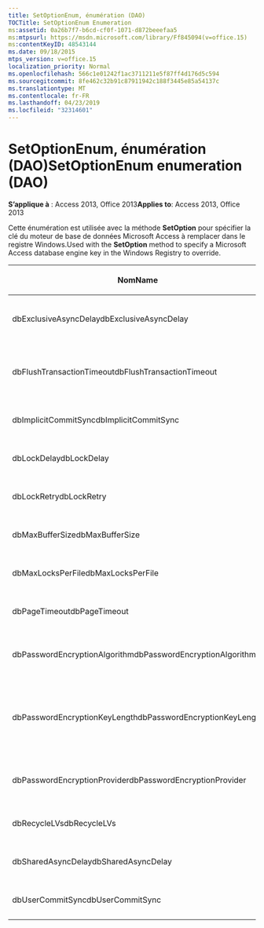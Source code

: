 ```yaml
---
title: SetOptionEnum, énumération (DAO)
TOCTitle: SetOptionEnum Enumeration
ms:assetid: 0a26b7f7-b6cd-cf0f-1071-d872beeefaa5
ms:mtpsurl: https://msdn.microsoft.com/library/Ff845094(v=office.15)
ms:contentKeyID: 48543144
ms.date: 09/18/2015
mtps_version: v=office.15
localization_priority: Normal
ms.openlocfilehash: 566c1e01242f1ac3711211e5f87ff4d176d5c594
ms.sourcegitcommit: 8fe462c32b91c87911942c188f3445e85a54137c
ms.translationtype: MT
ms.contentlocale: fr-FR
ms.lasthandoff: 04/23/2019
ms.locfileid: "32314601"
---
```

# <a name="setoptionenum-enumeration-dao"></a><span data-ttu-id="e2f56-102">SetOptionEnum, énumération (DAO)</span><span class="sxs-lookup"><span data-stu-id="e2f56-102">SetOptionEnum enumeration (DAO)</span></span>


<span data-ttu-id="e2f56-103">**S’applique à** : Access 2013, Office 2013</span><span class="sxs-lookup"><span data-stu-id="e2f56-103">**Applies to**: Access 2013, Office 2013</span></span>

<span data-ttu-id="e2f56-104">Cette énumération est utilisée avec la méthode **SetOption** pour spécifier la clé du moteur de base de données Microsoft Access à remplacer dans le registre Windows.</span><span class="sxs-lookup"><span data-stu-id="e2f56-104">Used with the **SetOption** method to specify a Microsoft Access database engine key in the Windows Registry to override.</span></span>

<table>
<colgroup>
<col style="width: 33%" />
<col style="width: 33%" />
<col style="width: 33%" />
</colgroup>
<thead>
<tr class="header">
<th><p><span data-ttu-id="e2f56-105">Nom</span><span class="sxs-lookup"><span data-stu-id="e2f56-105">Name</span></span></p></th>
<th><p><span data-ttu-id="e2f56-106">Valeur</span><span class="sxs-lookup"><span data-stu-id="e2f56-106">Value</span></span></p></th>
<th><p><span data-ttu-id="e2f56-107">Description</span><span class="sxs-lookup"><span data-stu-id="e2f56-107">Description</span></span></p></th>
</tr>
</thead>
<tbody>
<tr class="odd">
<td><p><span data-ttu-id="e2f56-108">dbExclusiveAsyncDelay</span><span class="sxs-lookup"><span data-stu-id="e2f56-108">dbExclusiveAsyncDelay</span></span></p></td>
<td><p><span data-ttu-id="e2f56-109">60</span><span class="sxs-lookup"><span data-stu-id="e2f56-109">60</span></span></p></td>
<td><p><span data-ttu-id="e2f56-110">Clé ExclusiveAsyncDelay.</span><span class="sxs-lookup"><span data-stu-id="e2f56-110">The ExclusiveAsyncDelay key.</span></span></p></td>
</tr>
<tr class="even">
<td><p><span data-ttu-id="e2f56-111">dbFlushTransactionTimeout</span><span class="sxs-lookup"><span data-stu-id="e2f56-111">dbFlushTransactionTimeout</span></span></p></td>
<td><p><span data-ttu-id="e2f56-112">66</span><span class="sxs-lookup"><span data-stu-id="e2f56-112">66</span></span></p></td>
<td><p><span data-ttu-id="e2f56-113">Clé FlushTransactionTimeout.</span><span class="sxs-lookup"><span data-stu-id="e2f56-113">The FlushTransactionTimeout key.</span></span></p></td>
</tr>
<tr class="odd">
<td><p><span data-ttu-id="e2f56-114">dbImplicitCommitSync</span><span class="sxs-lookup"><span data-stu-id="e2f56-114">dbImplicitCommitSync</span></span></p></td>
<td><p><span data-ttu-id="e2f56-115">59</span><span class="sxs-lookup"><span data-stu-id="e2f56-115">59</span></span></p></td>
<td><p><span data-ttu-id="e2f56-116">Clé ImplicitCommitSync.</span><span class="sxs-lookup"><span data-stu-id="e2f56-116">The ImplicitCommitSync key.</span></span></p></td>
</tr>
<tr class="even">
<td><p><span data-ttu-id="e2f56-117">dbLockDelay</span><span class="sxs-lookup"><span data-stu-id="e2f56-117">dbLockDelay</span></span></p></td>
<td><p><span data-ttu-id="e2f56-118">63</span><span class="sxs-lookup"><span data-stu-id="e2f56-118">63</span></span></p></td>
<td><p><span data-ttu-id="e2f56-119">Clé LockDelay.</span><span class="sxs-lookup"><span data-stu-id="e2f56-119">The LockDelay key.</span></span></p></td>
</tr>
<tr class="odd">
<td><p><span data-ttu-id="e2f56-120">dbLockRetry</span><span class="sxs-lookup"><span data-stu-id="e2f56-120">dbLockRetry</span></span></p></td>
<td><p><span data-ttu-id="e2f56-121">57</span><span class="sxs-lookup"><span data-stu-id="e2f56-121">57</span></span></p></td>
<td><p><span data-ttu-id="e2f56-122">Clé LockRetry.</span><span class="sxs-lookup"><span data-stu-id="e2f56-122">The LockRetry key.</span></span></p></td>
</tr>
<tr class="even">
<td><p><span data-ttu-id="e2f56-123">dbMaxBufferSize</span><span class="sxs-lookup"><span data-stu-id="e2f56-123">dbMaxBufferSize</span></span></p></td>
<td><p><span data-ttu-id="e2f56-124">8bits</span><span class="sxs-lookup"><span data-stu-id="e2f56-124">8</span></span></p></td>
<td><p><span data-ttu-id="e2f56-125">Clé MaxBufferSize.</span><span class="sxs-lookup"><span data-stu-id="e2f56-125">The MaxBufferSize key.</span></span></p></td>
</tr>
<tr class="odd">
<td><p><span data-ttu-id="e2f56-126">dbMaxLocksPerFile</span><span class="sxs-lookup"><span data-stu-id="e2f56-126">dbMaxLocksPerFile</span></span></p></td>
<td><p><span data-ttu-id="e2f56-127">62</span><span class="sxs-lookup"><span data-stu-id="e2f56-127">62</span></span></p></td>
<td><p><span data-ttu-id="e2f56-128">Clé MaxLocksPerFile.</span><span class="sxs-lookup"><span data-stu-id="e2f56-128">The MaxLocksPerFile key.</span></span></p></td>
</tr>
<tr class="even">
<td><p><span data-ttu-id="e2f56-129">dbPageTimeout</span><span class="sxs-lookup"><span data-stu-id="e2f56-129">dbPageTimeout</span></span></p></td>
<td><p><span data-ttu-id="e2f56-130">6.x</span><span class="sxs-lookup"><span data-stu-id="e2f56-130">6</span></span></p></td>
<td><p><span data-ttu-id="e2f56-131">Clé PageTimeout.</span><span class="sxs-lookup"><span data-stu-id="e2f56-131">The PageTimeout key.</span></span></p></td>
</tr>
<tr class="odd">
<td><p><span data-ttu-id="e2f56-132">dbPasswordEncryptionAlgorithm</span><span class="sxs-lookup"><span data-stu-id="e2f56-132">dbPasswordEncryptionAlgorithm</span></span></p></td>
<td><p><span data-ttu-id="e2f56-133">81</span><span class="sxs-lookup"><span data-stu-id="e2f56-133">81</span></span></p></td>
<td><p><span data-ttu-id="e2f56-134">Nom de l'algorithme de cryptage.</span><span class="sxs-lookup"><span data-stu-id="e2f56-134">The name of the encryption algorithm.</span></span></p></td>
</tr>
<tr class="even">
<td><p><span data-ttu-id="e2f56-135">dbPasswordEncryptionKeyLength</span><span class="sxs-lookup"><span data-stu-id="e2f56-135">dbPasswordEncryptionKeyLength</span></span></p></td>
<td><p><span data-ttu-id="e2f56-136">82</span><span class="sxs-lookup"><span data-stu-id="e2f56-136">82</span></span></p></td>
<td><p><span data-ttu-id="e2f56-p101">Longueur de la clé de cryptage (doit être un multiple de 8, à partir de 40).</span><span class="sxs-lookup"><span data-stu-id="e2f56-p101">The encryption key length. Must be a multiple of 8, starting at 40.</span></span></p></td>
</tr>
<tr class="odd">
<td><p><span data-ttu-id="e2f56-139">dbPasswordEncryptionProvider</span><span class="sxs-lookup"><span data-stu-id="e2f56-139">dbPasswordEncryptionProvider</span></span></p></td>
<td><p><span data-ttu-id="e2f56-140">80</span><span class="sxs-lookup"><span data-stu-id="e2f56-140">80</span></span></p></td>
<td><p><span data-ttu-id="e2f56-141">Nom du fournisseur du cryptage.</span><span class="sxs-lookup"><span data-stu-id="e2f56-141">The name of the encryption provider.</span></span></p></td>
</tr>
<tr class="even">
<td><p><span data-ttu-id="e2f56-142">dbRecycleLVs</span><span class="sxs-lookup"><span data-stu-id="e2f56-142">dbRecycleLVs</span></span></p></td>
<td><p><span data-ttu-id="e2f56-143">65</span><span class="sxs-lookup"><span data-stu-id="e2f56-143">65</span></span></p></td>
<td><p><span data-ttu-id="e2f56-144">Clé RecycleLVs.</span><span class="sxs-lookup"><span data-stu-id="e2f56-144">The RecycleLVs key.</span></span></p></td>
</tr>
<tr class="odd">
<td><p><span data-ttu-id="e2f56-145">dbSharedAsyncDelay</span><span class="sxs-lookup"><span data-stu-id="e2f56-145">dbSharedAsyncDelay</span></span></p></td>
<td><p><span data-ttu-id="e2f56-146">61</span><span class="sxs-lookup"><span data-stu-id="e2f56-146">61</span></span></p></td>
<td><p><span data-ttu-id="e2f56-147">Clé  SharedAsyncDelay.</span><span class="sxs-lookup"><span data-stu-id="e2f56-147">The SharedAsyncDelay key.</span></span></p></td>
</tr>
<tr class="even">
<td><p><span data-ttu-id="e2f56-148">dbUserCommitSync</span><span class="sxs-lookup"><span data-stu-id="e2f56-148">dbUserCommitSync</span></span></p></td>
<td><p><span data-ttu-id="e2f56-149">58</span><span class="sxs-lookup"><span data-stu-id="e2f56-149">58</span></span></p></td>
<td><p><span data-ttu-id="e2f56-150">Clé UserCommitSync.</span><span class="sxs-lookup"><span data-stu-id="e2f56-150">The UserCommitSync key.</span></span></p></td>
</tr>
</tbody>
</table>

